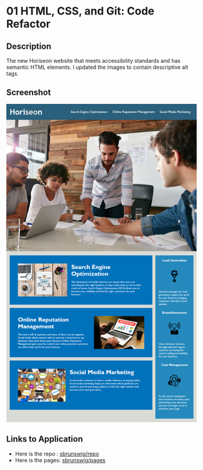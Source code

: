 # 01 HTML, CSS, and Git: Code Refactor

## Description

The new Horiseon website that meets accessibility standards and has semantic HTML elements. I updated the images to contain descriptive alt tags.

## Screenshot

![The Horiseon webpage includes a navigation bar, a header image, and cards with text and images at the bottom of the page.](./assets/images/01-html-css-git-homework-demo.png)

## Links to Application

- Here is the repo : [sbrunswig/repo](https://github.com/sbrunswig/hw1b)
- Here is the pages: [sbrunswig/pages](https://sbrunswig.github.io/hw1b/)
